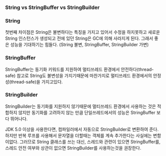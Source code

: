 ### String vs StringBuffer vs StringBuilder


### String 
첫번째 차이점은 String은 불변하다는 특징을 가지고 있어서 수정을 하지못하고 새로운 String 인스턴스가 생성되고 전에 있던 String은 GC에 의해 사라지게 된다.
그래서 좋은 성능을 기대하기는 힘들다. (String 불변, StringBuffer, StringBuilder 가변)

### StringBuffer
StringBuffer는 동기화 키워드를 지원하여 멀티쓰레드 환경에서 안전하다(thread-safe) 참고로 String도 불변성을 가지기때문에 마찬가지로 멀티쓰레드 환경에서의 안정성(thread-safe)을 가지고있다.

### StringBuilder
StringBuilder는 동기화를 지원하지 않기때문에 멀티쓰레드 환경에서 사용하는 것은 적합하지 않지만 동기화를 고려하지 않는 만큼 단일쓰레드에서의 성능은 StringBuffer 보다 뛰어나다.


JDK 5.0 이상을 사용한다면, 컴파일러에서 자동으로 StringBuilder로 변환하여 준다. 하지만 반복 루프를 사용해서 문자열을 더할때는 객체를 계속 추가한다는 사실에는 변함이없다. 그러므로 String 클래스를 쓰는 대신,
스레드와 관련이 있으면 StringBuffer를, 스레드 안전 여부와 상관이 없으면 StringBuilder를 사용하는것을 권장한다.
